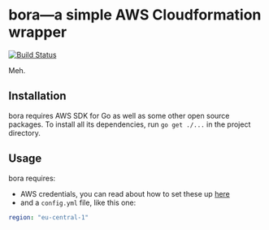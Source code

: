 # bora—a simple AWS Cloudformation wrapper
[![Build Status](https://travis-ci.org/pkazmierczak/bora.svg)](https://travis-ci.org/pkazmierczak/bora)

Meh. 

## Installation
bora requires AWS SDK for Go as well as some other open source packages. To install all its dependencies, run `go get ./...` in the project directory. 

## Usage
bora requires:

- AWS credentials, you can read about how to set these up [here](http://blogs.aws.amazon.com/security/post/Tx3D6U6WSFGOK2H/A-New-and-Standardized-Way-to-Manage-Credentials-in-the-AWS-SDKs)
- and a `config.yml` file, like this one:
```yml
region: "eu-central-1"
```

